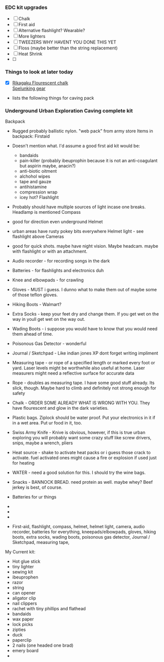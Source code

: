 
### EDC kit upgrades 
- [ ] Chalk
- [ ] First aid
- [ ] Alternative flashlight? Wearable?
- [ ] More lighters
- [ ] TWEEZERS WHY HAVENT YOU DONE THIS YET
- [ ] Floss (maybe better than the string replacement)
- [ ] Heat Shrink
- [ ] 


### Things to look at later today  
- [x] [Rikagaku Flourescent chalk](https://www.jetpens.com/Rikagaku-Dustless-Fluorescent-Chalk-6-Color-Set/pd/7077)  
[Spelunking gear](https://undergroundeureka.com/spelunking-gear.php)  
- lists the following things for caving pack
### Underground Urban Exploration Caving complete kit
Backpack
  - Rugged probably ballistic nylon.  "web pack" from army store
Items in backpack:
Firstaid
  - Doesn't mention what.  I'd assume a good first aid kit would be:
    - bandaids
    - pain-killer (probably ibeuprophin because it is not an anti-coagulant but aspirin maybe, anacin?)
    - anti-biotic oitment
    - alchohol wipes
    - tape and gauze
    - antihistamine
    - compression wrap
    - icey hot?
Flashlight
  - Probably should have multiple sources of light incase one breaks.  Headlamp is mentioned
Compass
  - good for direction even underground
Helmet
  - urban areas have rusty pokey bits everywhere
Helmet light - see flashlight above
Cameras
  - good for quick shots.  maybe have night vision.  Maybe headcam.  maybe with flashlight or with an attachment.
  - Audio recorder - for recording songs in the dark
  - Batteries - for flashlights and electronics duh
  - Knee and elbowpads - for crawling
  - Gloves - MUST i guess.  I dunno what to make them out of maybe some of those teflon gloves.
  - Hiking Boots - Walmart?
  - Extra Socks - keep your feet dry and change them.  If you get wet on the way in youll get wet on the way out.
  - Wading Boots - i suppose you would have to know that you would need them ahead of time.
  - Poisonous Gas Detector - wonderful
  - Journal / Sketchpad - Like indian jones XP dont forget writing impliment
  - Measuring tape - or rope of a specified length or marked every foot or yard.  Laser levels might be worthwhile also useful at home.  Laser measurers might need a reflective surface for accurate data
  - Rope - doubles as measuring tape.  I have some good stuff already.  Its slick, though.  Maybe hard to climb and definitely not strong enough for safety
  - Chalk - ORDER SOME ALREADY WHAT IS WRONG WITH YOU.  They have flourescent and glow in the dark varieties.
  - Plastic bags.  Ziplock should be water proof.  Put your electronics in it if in a wet area.  Put ur food in it, too.
  - Swiss Army Knife - Knive is obvious, however, if this is true urban exploring you will probably want some crazy stuff like screw drivers, snips, maybe a wrench, pliers
  - Heat source - shake to activate heat packs or i guess those crack to activate.  fuel activated ones might cause a fire or explosion if used just for heating
  - WATER - need a good solution for this.  I should try the wine bags.
  - Snacks - BANNOCK BREAD.  need protein as well.  maybe whey? Beef jerkey is best, of course.
  - Batteries for ur things
  - 

  
  - 
 
  - 
  - First-aid, flashlight, compass, helmet, helmet light, camera, audio recorder, batteries for everything, kneepads/elbowpads, gloves, hiking boots, extra socks, wading boots, poisonous gas detector, Journal / Sketchpad, measuring tape,

My Current kit:
  - Hot glue stick
  - tiny lighter
  - sewing kit
  - ibeuprophen
  - razor
  - string
  - can opener
  - aligator clip
  - nail clippers
  - rachet with tiny phillips and flathead
  - bandaids
  - wax paper
  - lock picks
  - zipties
  - duck
  - paperclip
  - 2 nails (one headed one brad)
  - emery board
  - 
